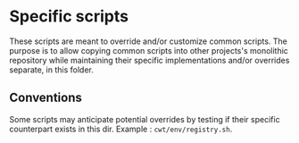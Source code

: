 # Specific scripts

These scripts are meant to override and/or customize common scripts. The purpose is to allow copying common scripts into other projects's monolithic repository while maintaining their specific implementations and/or overrides separate, in this folder.

## Conventions

Some scripts may anticipate potential overrides by testing if their specific counterpart exists in this dir. Example : `cwt/env/registry.sh`.
